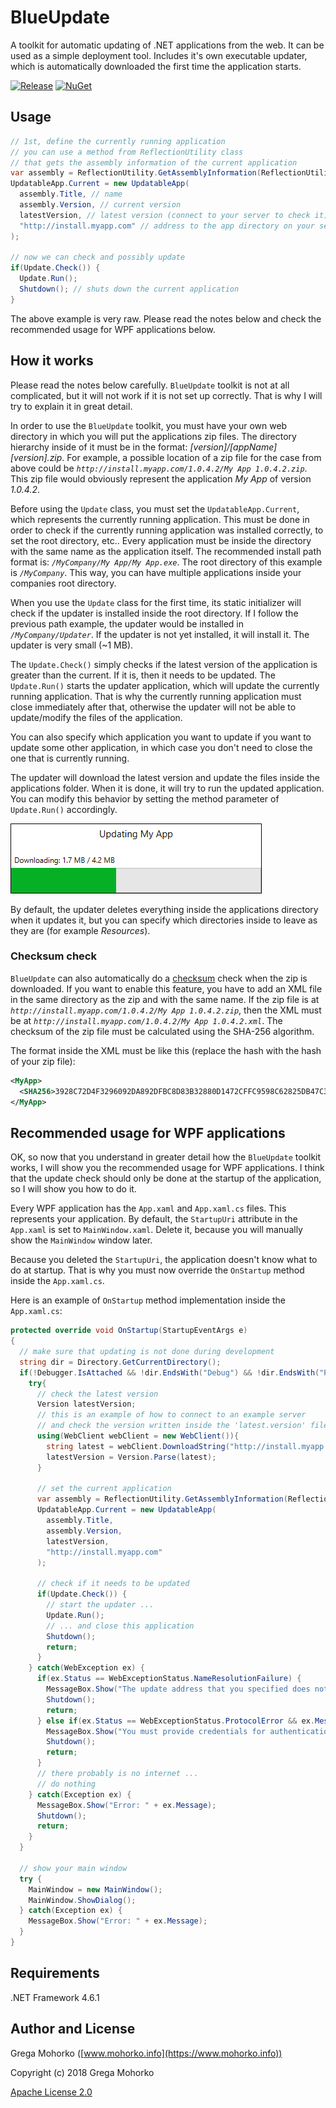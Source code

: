 # BlueUpdate
A toolkit for automatic updating of .NET applications from the web. It can be used as a simple deployment tool. Includes it's own executable updater, which is automatically downloaded the first time the application starts.

[![Release](https://img.shields.io/github/release/GregaMohorko/BlueUpdate.svg?style=flat-square)](https://github.com/GregaMohorko/BlueUpdate/releases/latest)
[![NuGet](https://img.shields.io/nuget/v/BlueUpdate.svg?style=flat-square)](https://www.nuget.org/packages/BlueUpdate)

## Usage
```C#
// 1st, define the currently running application
// you can use a method from ReflectionUtility class
// that gets the assembly information of the current application
var assembly = ReflectionUtility.GetAssemblyInformation(ReflectionUtility.AssemblyType.Application);
UpdatableApp.Current = new UpdatableApp(
  assembly.Title, // name
  assembly.Version, // current version
  latestVersion, // latest version (connect to your server to check it)
  "http://install.myapp.com" // address to the app directory on your server with the zip files
);

// now we can check and possibly update
if(Update.Check()) {
  Update.Run();
  Shutdown(); // shuts down the current application
}
```

The above example is very raw. Please read the notes below and check the recommended usage for WPF applications below.

## How it works
Please read the notes below carefully. `BlueUpdate` toolkit is not at all complicated, but it will not work if it is not set up correctly. That is why I will try to explain it in great detail.

In order to use the `BlueUpdate` toolkit, you must have your own web directory in which you will put the applications zip files. The directory hierarchy inside of it must be in the format: *[version]/[appName] [version].zip*. For example, a possible location of a zip file for the case from above could be *`http://install.myapp.com/1.0.4.2/My App 1.0.4.2.zip`*. This zip file would obviously represent the application *My App* of version *1.0.4.2*.

Before using the `Update` class, you must set the `UpdatableApp.Current`, which represents the currently running application. This must be done in order to check if the currently running application was installed correctly, to set the root directory, etc.. Every application must be inside the directory with the same name as the application itself. The recommended install path format is: *`/MyCompany/My App/My App.exe`*. The root directory of this example is *`/MyCompany`*. This way, you can have multiple applications inside your companies root directory.

When you use the `Update` class for the first time, its static initializer will check if the updater is installed inside the root directory. If I follow the previous path example, the updater would be installed in *`/MyCompany/Updater`*. If the updater is not yet installed, it will install it. The updater is very small (~1 MB).

The `Update.Check()` simply checks if the latest version of the application is greater than the current. If it is, then it needs to be updated.
The `Update.Run()` starts the updater application, which will update the currently running application. That is why the currently running application must close immediately after that, otherwise the updater will not be able to update/modify the files of the application.

You can also specify which application you want to update if you want to update some other application, in which case you don't need to close the one that is currently running.

The updater will download the latest version and update the files inside the applications folder. When it is done, it will try to run the updated application. You can modify this behavior by setting the method parameter of `Update.Run()` accordingly.

![Updater screenshot](/Documentation/Screenshots/Updater%20Screenshot.png?raw=true "Screenshot of the updater while updating 'My App' example application")

By default, the updater deletes everything inside the applications directory when it updates it, but you can specify which directories inside to leave as they are (for example *Resources*).

### Checksum check
`BlueUpdate` can also automatically do a [checksum](https://en.wikipedia.org/wiki/Checksum) check when the zip is downloaded. If you want to enable this feature, you have to add an XML file in the same directory as the zip and with the same name. If the zip file is at *`http://install.myapp.com/1.0.4.2/My App 1.0.4.2.zip`*, then the XML must be at *`http://install.myapp.com/1.0.4.2/My App 1.0.4.2.xml`*. The checksum of the zip file must be calculated using the SHA-256 algorithm.

The format inside the XML must be like this (replace the hash with the hash of your zip file):
```XML
<MyApp>
  <SHA256>3928C72D4F3296092DA892DFBC8D83B32880D1472CFFC9598C62825DB47C3B4F</SHA256>
</MyApp>
```

## Recommended usage for WPF applications
OK, so now that you understand in greater detail how the `BlueUpdate` toolkit works, I will show you the recommended usage for WPF applications. I think that the update check should only be done at the startup of the application, so I will show you how to do it.

Every WPF application has the `App.xaml` and `App.xaml.cs` files. This represents your application. By default, the `StartupUri` attribute in the `App.xaml` is set to `MainWindow.xaml`. Delete it, because you will manually show the `MainWindow` window later.

Because you deleted the `StartupUri`, the application doesn't know what to do at startup. That is why you must now override the `OnStartup` method inside the `App.xaml.cs`.

Here is an example of `OnStartup` method implementation inside the `App.xaml.cs`:

```C#
protected override void OnStartup(StartupEventArgs e)
{
  // make sure that updating is not done during development
  string dir = Directory.GetCurrentDirectory();
  if(!Debugger.IsAttached && !dir.EndsWith("Debug") && !dir.EndsWith("Release")) {
    try{
      // check the latest version
      Version latestVersion;
      // this is an example of how to connect to an example server
      // and check the version written inside the 'latest.version' file
      using(WebClient webClient = new WebClient()){
        string latest = webClient.DownloadString("http://install.myapp.com/latest.version");
        latestVersion = Version.Parse(latest);
      }
      
      // set the current application
      var assembly = ReflectionUtility.GetAssemblyInformation(ReflectionUtility.AssemblyType.Application);
      UpdatableApp.Current = new UpdatableApp(
        assembly.Title,
        assembly.Version,
        latestVersion,
        "http://install.myapp.com"
      );
      
      // check if it needs to be updated
      if(Update.Check()) {
        // start the updater ...
        Update.Run();
        // ... and close this application
        Shutdown();
        return;
      }
    } catch(WebException ex) {
      if(ex.Status == WebExceptionStatus.NameResolutionFailure) {
        MessageBox.Show("The update address that you specified does not exist.");
        Shutdown();
        return;
      } else if(ex.Status == WebExceptionStatus.ProtocolError && ex.Message == "The remote server returned an error: (530) Not logged in.") {
        MessageBox.Show("You must provide credentials for authentication.");
        Shutdown();
        return;
      }
      // there probably is no internet ...
      // do nothing
    } catch(Exception ex) {
      MessageBox.Show("Error: " + ex.Message);
      Shutdown();
      return;
    }
  }
  
  // show your main window
  try {
    MainWindow = new MainWindow();
    MainWindow.ShowDialog();
  } catch(Exception ex) {
    MessageBox.Show("Error: " + ex.Message);
  }
}
```

## Requirements
.NET Framework 4.6.1

## Author and License
Grega Mohorko ([www.mohorko.info](https://www.mohorko.info))

Copyright (c) 2018 Grega Mohorko

[Apache License 2.0](./LICENSE)
